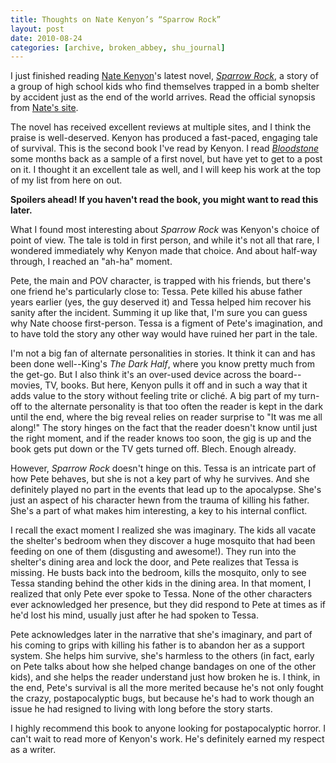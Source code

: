 ```yaml
---
title: Thoughts on Nate Kenyon’s “Sparrow Rock”
layout: post
date: 2010-08-24
categories: [archive, broken_abbey, shu_journal]
---
```


I just finished reading [Nate Kenyon](http://www.natekenyon.com)'s latest novel,
[_Sparrow Rock_](http://www.amazon.com/Sparrow-Rock-Nate-Kenyon/dp/0843963778/ref=sr_1_1?ie=UTF8&s=books&qid=1270214210&sr=1-1),
a story of a group of high school kids who find themselves trapped in a bomb
shelter by accident just as the end of the world arrives. Read the official
synopsis from [Nate's site](http://natekenyon.com/sparrow-rock-synopsis).

The novel has received excellent reviews at multiple sites, and I think the
praise is well-deserved. Kenyon has produced a fast-paced, engaging tale of
survival. This is the second book I've read by Kenyon. I read
_[Bloodstone](http://natekenyon.com/fiction/bloodstone-synopsis/2005/11/22)_
some months back as a sample of a first novel, but have yet to get to a post on
it. I thought it an excellent tale as well, and I will keep his work at the top
of my list from here on out.

**Spoilers ahead! If you haven't read the book, you might want to read this
later.**

What I found most interesting about _Sparrow Rock_ was Kenyon's choice of point
of view. The tale is told in first person, and while it's not all that rare, I
wondered immediately why Kenyon made that choice. And about half-way through, I
reached an "ah-ha" moment.

Pete, the main and POV character, is trapped with his friends, but there's one
friend he's particularly close to: Tessa. Pete killed his abuse father years
earlier (yes, the guy deserved it) and Tessa helped him recover his sanity after
the incident. Summing it up like that, I'm sure you can guess why Nate choose
first-person. Tessa is a figment of Pete's imagination, and to have told the
story any other way would have ruined her part in the tale.

I'm not a big fan of alternate personalities in stories. It think it can and has
been done well--King's _The Dark Half_, where you know pretty much from the
get-go. But I also think it's an over-used device across the board--movies, TV,
books. But here, Kenyon pulls it off and in such a way that it adds value to the
story without feeling trite or cliché. A big part of my turn-off to the
alternate personality is that too often the reader is kept in the dark until the
end, where the big reveal relies on reader surprise to "It was me all along!"
The story hinges on the fact that the reader doesn't know until just the right
moment, and if the reader knows too soon, the gig is up and the book gets put
down or the TV gets turned off. Blech. Enough already.

However, _Sparrow Rock_ doesn't hinge on this. Tessa is an intricate part of how
Pete behaves, but she is not a key part of why he survives. And she definitely
played no part in the events that lead up to the apocalypse. She's just an
aspect of his character hewn from the trauma of killing his father. She's a part
of what makes him interesting, a key to his internal conflict.

I recall the exact moment I realized she was imaginary. The kids all vacate the
shelter's bedroom when they discover a huge mosquito that had been feeding on
one of them (disgusting and awesome!). They run into the shelter's dining area
and lock the door, and Pete realizes that Tessa is missing. He busts back into
the bedroom, kills the mosquito, only to see Tessa standing behind the other
kids in the dining area. In that moment, I realized that only Pete ever spoke to
Tessa. None of the other characters ever acknowledged her presence, but they did
respond to Pete at times as if he'd lost his mind, usually just after he had
spoken to Tessa.

Pete acknowledges later in the narrative that she's imaginary, and part of his
coming to grips with killing his father is to abandon her as a support system.
She helps him survive, she's harmless to the others (in fact, early on Pete
talks about how she helped change bandages on one of the other kids), and she
helps the reader understand just how broken he is. I think, in the end, Pete's
survival is all the more merited because he's not only fought the crazy,
postapocalyptic bugs, but because he's had to work though an issue he had
resigned to living with long before the story starts.

I highly recommend this book to anyone looking for postapocalyptic horror. I
can't wait to read more of Kenyon's work. He's definitely earned my respect as a
writer.
